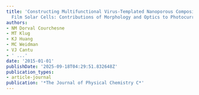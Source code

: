 ```yaml
---
title: 'Constructing Multifunctional Virus-Templated Nanoporous Composites for Thin
  Film Solar Cells: Contributions of Morphology and Optics to Photocurrent Generation'
authors:
- NM Dorval Courchesne
- MT Klug
- KJ Huang
- MC Weidman
- VJ Cantu
- ' ...'
date: '2015-01-01'
publishDate: '2025-09-18T04:29:51.832648Z'
publication_types:
- article-journal
publication: '*The Journal of Physical Chemistry C*'
---
```

